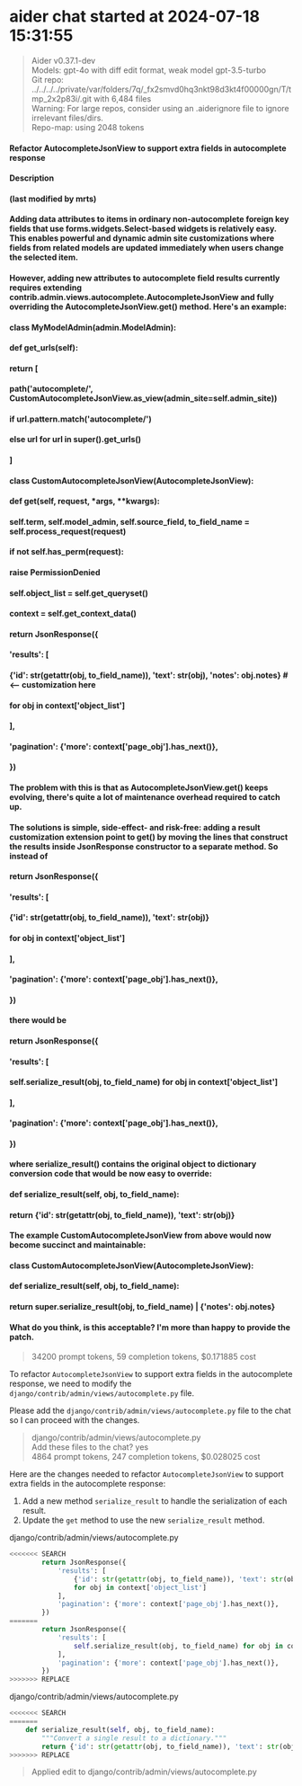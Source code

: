 
# aider chat started at 2024-07-18 15:31:55

> Aider v0.37.1-dev  
> Models: gpt-4o with diff edit format, weak model gpt-3.5-turbo  
> Git repo: ../../../../private/var/folders/7q/_fx2smvd0hq3nkt98d3kt4f00000gn/T/tmp_2x2p83i/.git with 6,484 files  
> Warning: For large repos, consider using an .aiderignore file to ignore irrelevant files/dirs.  
> Repo-map: using 2048 tokens  

#### Refactor AutocompleteJsonView to support extra fields in autocomplete response  
#### Description  
#### 	   
#### 		(last modified by mrts)  
#### 	   
#### Adding data attributes to items in ordinary non-autocomplete foreign key fields that use forms.widgets.Select-based widgets is relatively easy. This enables powerful and dynamic admin site customizations where fields from related models are updated immediately when users change the selected item.  
#### However, adding new attributes to autocomplete field results currently requires extending contrib.admin.views.autocomplete.AutocompleteJsonView and fully overriding the AutocompleteJsonView.get() method. Here's an example:  
#### class MyModelAdmin(admin.ModelAdmin):  
#### 	def get_urls(self):  
#### 		return [  
#### 			path('autocomplete/', CustomAutocompleteJsonView.as_view(admin_site=self.admin_site))  
#### 			if url.pattern.match('autocomplete/')  
#### 			else url for url in super().get_urls()  
#### 		]  
#### class CustomAutocompleteJsonView(AutocompleteJsonView):  
#### 	def get(self, request, *args, **kwargs):  
#### 		self.term, self.model_admin, self.source_field, to_field_name = self.process_request(request)  
#### 		if not self.has_perm(request):  
#### 			raise PermissionDenied  
#### 		self.object_list = self.get_queryset()  
#### 		context = self.get_context_data()  
#### 		return JsonResponse({  
#### 			'results': [  
#### 				{'id': str(getattr(obj, to_field_name)), 'text': str(obj), 'notes': obj.notes} # <-- customization here  
#### 				for obj in context['object_list']  
#### 			],  
#### 			'pagination': {'more': context['page_obj'].has_next()},  
#### 		})  
#### The problem with this is that as AutocompleteJsonView.get() keeps evolving, there's quite a lot of maintenance overhead required to catch up.  
#### The solutions is simple, side-effect- and risk-free: adding a result customization extension point to get() by moving the lines that construct the results inside JsonResponse constructor to a separate method. So instead of  
#### 		return JsonResponse({  
#### 			'results': [  
#### 				{'id': str(getattr(obj, to_field_name)), 'text': str(obj)}  
#### 				for obj in context['object_list']  
#### 			],  
#### 			'pagination': {'more': context['page_obj'].has_next()},  
#### 		})  
#### there would be  
#### 		return JsonResponse({  
#### 			'results': [  
#### 				self.serialize_result(obj, to_field_name) for obj in context['object_list']  
#### 			],  
#### 			'pagination': {'more': context['page_obj'].has_next()},  
#### 		})  
#### where serialize_result() contains the original object to dictionary conversion code that would be now easy to override:  
#### def serialize_result(self, obj, to_field_name):  
#### 	return {'id': str(getattr(obj, to_field_name)), 'text': str(obj)}  
#### The example CustomAutocompleteJsonView from above would now become succinct and maintainable:  
#### class CustomAutocompleteJsonView(AutocompleteJsonView):  
#### 	def serialize_result(self, obj, to_field_name):  
#### 		return super.serialize_result(obj, to_field_name) | {'notes': obj.notes}  
#### What do you think, is this acceptable? I'm more than happy to provide the patch.  
> 34200 prompt tokens, 59 completion tokens, $0.171885 cost  

To refactor `AutocompleteJsonView` to support extra fields in the autocomplete response, we need to modify the `django/contrib/admin/views/autocomplete.py` file.

Please add the `django/contrib/admin/views/autocomplete.py` file to the chat so I can proceed with the changes.

> django/contrib/admin/views/autocomplete.py  
> Add these files to the chat? yes  
> 4864 prompt tokens, 247 completion tokens, $0.028025 cost  

Here are the changes needed to refactor `AutocompleteJsonView` to support extra fields in the autocomplete response:

1. Add a new method `serialize_result` to handle the serialization of each result.
2. Update the `get` method to use the new `serialize_result` method.

django/contrib/admin/views/autocomplete.py
```python
<<<<<<< SEARCH
        return JsonResponse({
            'results': [
                {'id': str(getattr(obj, to_field_name)), 'text': str(obj)}
                for obj in context['object_list']
            ],
            'pagination': {'more': context['page_obj'].has_next()},
        })
=======
        return JsonResponse({
            'results': [
                self.serialize_result(obj, to_field_name) for obj in context['object_list']
            ],
            'pagination': {'more': context['page_obj'].has_next()},
        })
>>>>>>> REPLACE
```

django/contrib/admin/views/autocomplete.py
```python
<<<<<<< SEARCH
=======
    def serialize_result(self, obj, to_field_name):
        """Convert a single result to a dictionary."""
        return {'id': str(getattr(obj, to_field_name)), 'text': str(obj)}
>>>>>>> REPLACE
```

> Applied edit to django/contrib/admin/views/autocomplete.py  
